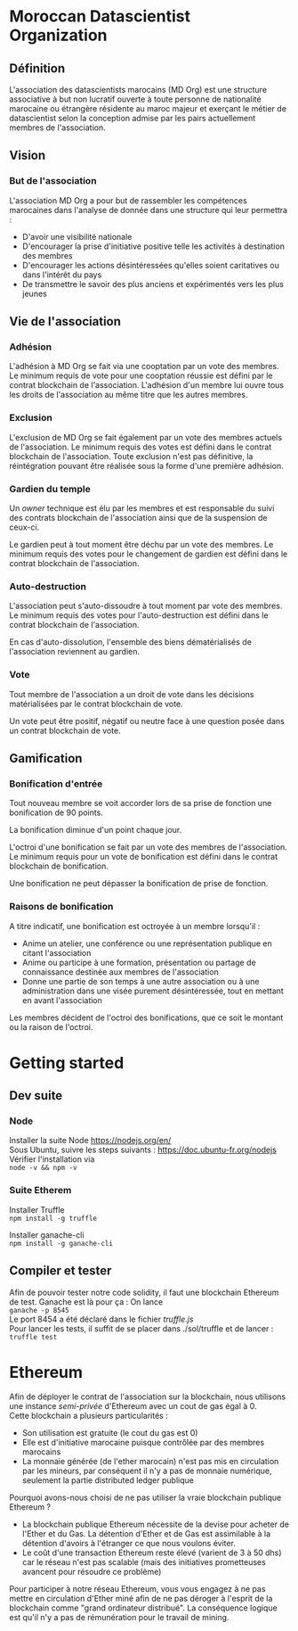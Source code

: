# Moroccan Datascientist Organization

## Définition
L'association des datascientists marocains (MD Org) est une structure associative à but non lucratif ouverte à toute personne de nationalité marocaine ou étrangère résidente au maroc majeur et exerçant le métier de datascientist selon la conception admise par les pairs actuellement membres de l'association.
## Vision
### But de l'association
L'association MD Org a pour but de rassembler les compétences marocaines dans l'analyse de donnée dans une structure qui leur permettra :
  * D'avoir une visibilité nationale
  * D'encourager la prise d'initiative positive telle les activités à destination des membres
  * D'encourager les actions désintéressées qu'elles soient caritatives ou dans l'intérêt du pays
  * De transmettre le savoir des plus anciens et expérimentés vers les plus jeunes

## Vie de l'association 
### Adhésion
L'adhésion à MD Org se fait via une cooptation par un vote des membres. Le minimum requis de vote pour une cooptation réussie est défini par le contrat blockchain de l'association. L'adhésion d'un membre lui ouvre tous les droits de l'association au même titre que les autres membres.
### Exclusion
L'exclusion de MD Org se fait également par un vote des membres actuels de l'association. Le minimum requis des votes est défini dans le contrat blockchain de l'association. Toute exclusion n'est pas définitive, la réintégration pouvant être réalisée sous la forme d'une première adhésion.
### Gardien du temple
Un *owner* technique est élu par les membres et est responsable du suivi des contrats blockchain de l'association ainsi que de la suspension de ceux-ci.

Le gardien peut à tout moment être déchu par un vote des membres. Le minimum requis des votes pour le changement de gardien est défini dans le contrat blockchain de l'association.
### Auto-destruction
L'association peut s'auto-dissoudre à tout moment par vote des membres. Le minimum requis des votes pour l'auto-destruction est défini dans le contrat blockchain de l'association.

En cas d'auto-dissolution, l'ensemble des biens dématérialisés de l'association reviennent au gardien.

### Vote
Tout membre de l'association a un droit de vote dans les décisions matérialisées par le contrat blockchain de vote.

Un vote peut être positif, négatif ou neutre face à une question posée dans un contrat blockchain de vote.

## Gamification
### Bonification d'entrée
Tout nouveau membre se voit accorder lors de sa prise de fonction une bonification de 90 points.

La bonification diminue d'un point chaque jour.

L'octroi d'une bonification se fait par un vote des membres de l'association. Le minimum requis pour un vote de bonification est défini dans le contrat blockchain de bonification.

Une bonification ne peut dépasser la bonification de prise de fonction.
### Raisons de bonification
A titre indicatif, une bonification est octroyée à un membre lorsqu'il :
  * Anime un atelier, une conférence ou une représentation publique en citant l'association
  * Anime ou participe à une formation, présentation ou partage de connaissance destinée aux membres de l'association
  * Donne une partie de son temps à une autre association ou à une administration dans une visée purement désintéressée, tout en mettant en avant l'association

Les membres décident de l'octroi des bonifications, que ce soit le montant ou la raison de l'octroi.


# Getting started
## Dev suite
### Node
Installer la suite Node https://nodejs.org/en/  
Sous Ubuntu, suivre les steps suivants : https://doc.ubuntu-fr.org/nodejs  
Vérifier l'installation via  
`node -v && npm -v`
### Suite Etherem
Installer Truffle  
`npm install -g truffle`

Installer ganache-cli  
`npm install -g ganache-cli`

## Compiler et tester
Afin de pouvoir tester notre code solidity, il faut une blockchain Ethereum de test. Ganache est là pour ça : On lance  
`ganache -p 8545`  
Le port 8454 a été déclaré dans le fichier _truffle.js_  
Pour lancer les tests, il suffit de se placer dans ./sol/truffle et de lancer :  
`truffle test`

# Ethereum
Afin de déployer le contrat de l'association sur la blockchain, nous utilisons une instance _semi-privée_ d'Ethereum avec un cout de gas égal à 0.  
Cette blockchain a plusieurs particularités :
  * Son utilisation est gratuite (le cout du gas est 0)
  * Elle est d'initiative marocaine puisque contrôlée par des membres marocains
  * La monnaie générée (de l'ether marocain) n'est pas mis en circulation par les mineurs, par conséquent il n'y a pas de monnaie numérique, seulement la partie distributed ledger publique

Pourquoi avons-nous choisi de ne pas utiliser la vraie blockchain publique Ethereum ?
  * La blockchain publique Ethereum nécessite de la devise pour acheter de l'Ether et du Gas. La détention d'Ether et de Gas est assimilable à la détention d'avoirs à l'étranger ce que nous voulons éviter.
  * Le coût d'une transaction Ethereum reste élevé (varient de 3 à 50 dhs) car le réseau n'est pas scalable (mais des initiatives prometteuses avancent pour résoudre ce problème)

Pour participer à notre réseau Ethereum, vous vous engagez à ne pas mettre en circulation d'Ether miné afin de ne pas déroger à l'esprit de la blockchain comme "grand ordinateur distribué". La conséquence logique est qu'il n'y a pas de rémunération pour le travail de mining.
